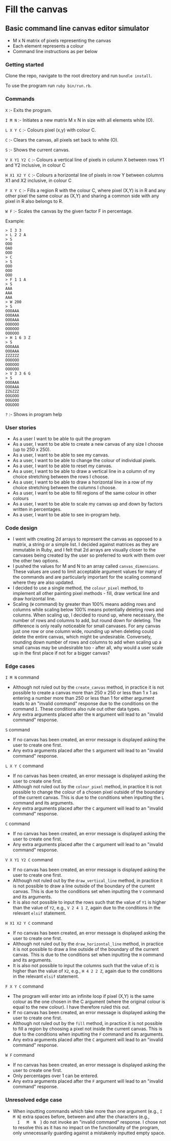 # Fill the canvas

## Basic command line canvas editor simulator

- M x N matrix of pixels representing the canvas
- Each element represents a colour
- Command line instructions as per below

### Getting started

Clone the repo, navigate to the root directory and run `bundle install`.

To use the program run `ruby bin/run.rb`.

### Commands

`X` :- Exits the program.

`I M N` :- Initiates a new matrix M x N in size with all elements white (O).

`L X Y C` :- Colours pixel (x,y) with colour C.

`C` :- Clears the canvas, all pixels set back to white (O).

`S` :- Shows the current canvas.

`V X Y1 Y2 C` :- Colours a vertical line of pixels in column X between rows Y1 and Y2 inclusive, in colour C

`H X1 X2 Y C` :- Colours a horizontal line of pixels in row Y between columns X1 and X2 inclusive, in colour C

`F X Y C` :- Fills a region R with the colour C, where pixel (X,Y) is in R and any other pixel the same colour as (X,Y) and sharing a common side with any pixel in R also belongs to R.

`W F` :- Scales the canvas by the given factor F in percentage.

Example:

```
> I 3 3
> L 2 2 A
> S
OOO
OAO
OOO
> C
> S
OOO
OOO
OOO
> F 1 1 A
> S
AAA
AAA
AAA
> W 200
> S
OOOAAA
OOOAAA
OOOAAA
OOOOOO
OOOOOO
OOOOOO
> H 1 6 3 Z
> S
OOOAAA
OOOAAA
ZZZZZZ
OOOOOO
OOOOOO
OOOOOO
> V 3 3 6 G
> S
OOOAAA
OOOAAA
ZZGZZZ
OOGOOO
OOGOOO
OOGOOO
```
`?` :- Shows in program help
### User stories

- As a user I want to be able to quit the program
- As a user, I want to be able to create a new canvas of any size I choose (up to 250 x 250).
- As a user, I want to be able to see my canvas.
- As a user, I want to be able to change the colour of individual pixels.
- As a user, I want to be able to reset my canvas.
- As a user, I want to be able to draw a vertical line in a column of my choice stretching between the rows I choose.
- As a user, I want to be able to draw a horizontal line in a row of my choice stretching between the columns I choose.
- As a user, I want to be able to fill regions of the same colour in other colours
- As a user, I want to be able to scale my canvas up and down by factors written in percentages.
- As a user, I want to be able to see in-program help.

### Code design

- I went with creating 2d arrays to represent the canvas as opposed to a matrix, a string or a simple list. I decided against matrices as they are immutable in Ruby, and I felt that 2d arrays are visually closer to the canvases being created by the user so preferred to work with them over the other two options.
- I pushed the values for M and N to an array called `canvas_dimensions`. These values are used to limit acceptable argument values for many of the commands and are particularly important for the scaling command where they are also updated.
- I decided to use a single method, the `colour_pixel` method, to implement all other painting pixel methods - fill, draw vertical line and draw horizontal line.
- Scaling (`W` command) by greater than 100% means adding rows and columns while scaling below 100% means potentially deleting rows and columns. When scaling up, I decided to round up, where necessary, the number of rows and columns to add, but round down for deleting. The difference is only really noticeable for small canvases. For any canvas just one row or one column wide, rounding up when deleting could delete the entire canvas, which might be undesirable. Conversely, rounding down number of rows and columns to add when scaling up a small canvas may be undesirable too - after all, why would a user scale up in the first place if not for a bigger canvas?

### Edge cases

`I M N` command
- Although not ruled out by the `create_canvas` method, in practice it is not possible to create a canvas more than 250 x 250 or less than 1 x 1 as entering a number more than 250 or less than 1 for either argument leads to an "invalid command" response due to the conditions on the command `I`. These conditions also rule out other data types.
- Any extra arguments placed after the `N` argument will lead to an "invalid command" response.

`S` command
- If no canvas has been created, an error message is displayed asking the user to create one first.
- Any extra arguments placed after the `S` argument will lead to an "invalid command" response.

`L X Y C` command
- If no canvas has been created, an error message is displayed asking the user to create one first.
- Although not ruled out by the `colour_pixel` method, in practice it is not possible to change the colour of a chosen pixel outside of the boundary of the current canvas. This is due to the conditions when inputting the `L` command and its arguments.
- Any extra arguments placed after the `C` argument will lead to an "invalid command" response.

`C` command
- If no canvas has been created, an error message is displayed asking the user to create one first.
- Any extra arguments placed after the `C` argument will lead to an "invalid command" response.

`V X Y1 Y2 C` command
- If no canvas has been created, an error message is displayed asking the user to create one first.
- Although not ruled out by the `draw_vertical_line` method, in practice it is not possible to draw a line outside of the boundary of the current canvas. This is due to the conditions set when inputting the `V` command and its arguments.
- It is also not possible to input the rows such that the value of `Y1` is higher than the value of `Y2`, e.g., `V 2 4 1 Z`, again due to the conditions in the relevant `elsif` statement.

`H X1 X2 Y C` command
- If no canvas has been created, an error message is displayed asking the user to create one first.
- Although not ruled out by the `draw_horizontal_line` method, in practice it is not possible to draw a line outside of the boundary of the current canvas. This is due to the conditions set when inputting the `H` command and its arguments.
- It is also not possible to input the columns such that the value of `X1` is higher than the value of `X2`, e.g., `H 4 2 2 Z`, again due to the conditions in the relevant `elsif` statement.

`F X Y C` command
- The program will enter into an infinite loop if pixel (X,Y) is the same colour as the one chosen in the C argument (where the original colour is equal to the new colour). I have therefore ruled this out.
- If no canvas has been created, an error message is displayed asking the user to create one first.
- Although not ruled out by the `fill` method, in practice it is not possible to fill a region by choosing a pixel not inside the current canvas. This is due to the conditions when inputting the `F` command and its arguments.
- Any extra arguments placed after the `C` argument will lead to an "invalid command" response.

`W F` command
- If no canvas has been created, an error message is displayed asking the user to create one first.
- Only percentages over 1 can be entered.
- Any extra arguments placed after the `F` argument will lead to an "invalid command" response.

### Unresolved edge case

- When inputting commands which take more than one argument (e.g., `I M N`) extra spaces before, between and after the characters (e.g., <code>&nbsp;&nbsp;I&nbsp;&nbsp;&nbsp;M&nbsp;&nbsp;N&nbsp;&nbsp;</code>) do not invoke an "invalid command" response. I chose not to resolve this as it has no impact on the functionality of the program, only unnecessarily guarding against a mistakenly inputted empty space.
